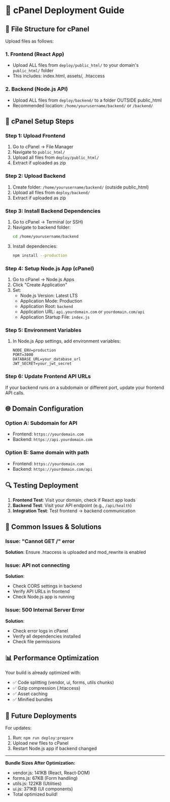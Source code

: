 # 🚀 cPanel Deployment Guide

## 📂 File Structure for cPanel

Upload files as follows:

### 1. Frontend (React App)
- Upload ALL files from `deploy/public_html/` to your domain's `public_html/` folder
- This includes: index.html, assets/, .htaccess

### 2. Backend (Node.js API)
- Upload ALL files from `deploy/backend/` to a folder OUTSIDE public_html
- Recommended location: `/home/yourusername/backend/` or `/backend/`

## 🔧 cPanel Setup Steps

### Step 1: Upload Frontend
1. Go to cPanel → File Manager
2. Navigate to `public_html/`
3. Upload all files from `deploy/public_html/`
4. Extract if uploaded as zip

### Step 2: Upload Backend
1. Create folder: `/home/yourusername/backend/` (outside public_html)
2. Upload all files from `deploy/backend/`
3. Extract if uploaded as zip

### Step 3: Install Backend Dependencies
1. Go to cPanel → Terminal (or SSH)
2. Navigate to backend folder:
   ```bash
   cd /home/yourusername/backend
   ```
3. Install dependencies:
   ```bash
   npm install --production
   ```

### Step 4: Setup Node.js App (cPanel)
1. Go to cPanel → Node.js Apps
2. Click "Create Application"
3. Set:
   - Node.js Version: Latest LTS
   - Application Mode: Production
   - Application Root: `backend`
   - Application URL: `api.yourdomain.com` or `yourdomain.com/api`
   - Application Startup File: `index.js`

### Step 5: Environment Variables
1. In Node.js App settings, add environment variables:
   ```
   NODE_ENV=production
   PORT=3000
   DATABASE_URL=your_database_url
   JWT_SECRET=your_jwt_secret
   ```

### Step 6: Update Frontend API URLs
If your backend runs on a subdomain or different port, update your frontend API calls.

## 🌐 Domain Configuration

### Option A: Subdomain for API
- Frontend: `https://yourdomain.com`
- Backend: `https://api.yourdomain.com`

### Option B: Same domain with path
- Frontend: `https://yourdomain.com`
- Backend: `https://yourdomain.com/api`

## 🔍 Testing Deployment

1. **Frontend Test**: Visit your domain, check if React app loads
2. **Backend Test**: Visit your API endpoint (e.g., `/api/health`)
3. **Integration Test**: Test frontend → backend communication

## 🐛 Common Issues & Solutions

### Issue: "Cannot GET /" error
**Solution**: Ensure .htaccess is uploaded and mod_rewrite is enabled

### Issue: API not connecting
**Solution**: 
- Check CORS settings in backend
- Verify API URLs in frontend
- Check Node.js app is running

### Issue: 500 Internal Server Error
**Solution**:
- Check error logs in cPanel
- Verify all dependencies installed
- Check file permissions

## 📊 Performance Optimization

Your build is already optimized with:
- ✅ Code splitting (vendor, ui, forms, utils chunks)
- ✅ Gzip compression (.htaccess)
- ✅ Asset caching
- ✅ Minified bundles

## 🔄 Future Deployments

For updates:
1. Run: `npm run deploy:prepare`
2. Upload new files to cPanel
3. Restart Node.js app if backend changed

---

**Bundle Sizes After Optimization:**
- vendor.js: 141KB (React, React-DOM)
- forms.js: 67KB (Form handling)
- utils.js: 122KB (Utilities)
- ui.js: 371KB (UI components)
- Total optimized build!
